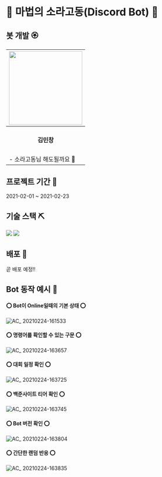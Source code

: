 # 🌸 마법의 소라고동(Discord Bot) 🌸

## 봇 개발 🏵

|<a href="https://github.com/superpangE"><img src = "https://avatars0.githubusercontent.com/u/62474560?s=460&v=4" width="200" height="200"/></a>
|------|
|<div align ="center"><h4>김민창</h4><div>|
|- 소라고동님 해도될까요 🌵|
  
## 프로젝트 기간 🌸

2021-02-01 ~ 2021-02-23

## 기술 스택 ⛏
![](https://img.shields.io/badge/python-v3.8.5-red)
![](https://img.shields.io/badge/bot-Discord-blue?style=flat-square)

## 배포 🍁

곧 배포 예정!!

## Bot 동작 예시 🌻

<div>

#### ⭕ Bot이 Online일때의 기본 상태 ⭕
![AC_ 20210224-161533](https://user-images.githubusercontent.com/62474560/108963458-75ab7700-76bd-11eb-82f6-66393e2f5452.gif)

#### ⭕ 명령어를 확인할 수 있는 구문 ⭕
![AC_ 20210224-163657](https://user-images.githubusercontent.com/62474560/108964894-6cbba500-76bf-11eb-9975-3b083d760414.gif)

#### ⭕ 대회 일정 확인 ⭕
![AC_ 20210224-163725](https://user-images.githubusercontent.com/62474560/108964903-704f2c00-76bf-11eb-9dcd-f87f45f46f69.gif)

#### ⭕ 백준사이트 티어 확인 ⭕
![AC_ 20210224-163745](https://user-images.githubusercontent.com/62474560/108964912-734a1c80-76bf-11eb-8097-cb9f22826d7e.gif)

#### ⭕ Bot 버전 확인 ⭕
![AC_ 20210224-163804](https://user-images.githubusercontent.com/62474560/108964916-7513e000-76bf-11eb-8702-609b8a733b35.gif)

#### ⭕ 간단한 랜덤 반응 ⭕
![AC_ 20210224-163835](https://user-images.githubusercontent.com/62474560/108964917-77763a00-76bf-11eb-899e-af58f4f39cf6.gif)
<br>


